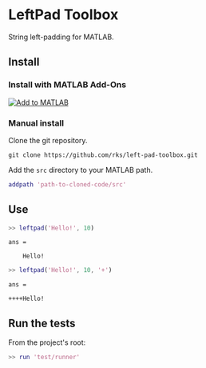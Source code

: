# LeftPad Toolbox

String left-padding for MATLAB.

## Install

### Install with MATLAB Add-Ons

[![Add to MATLAB](https://rks.github.com/left-pad-toolbox-1.0.0.svg)](https://local.mathworks.com/install/github/rks/left-pad-toolbox)

### Manual install

Clone the git repository.

```
git clone https://github.com/rks/left-pad-toolbox.git
```

Add the `src` directory to your MATLAB path.

```matlab
addpath 'path-to-cloned-code/src'
```

## Use

```matlab
>> leftpad('Hello!', 10)
```
```
ans =

    Hello!
```
```matlab
>> leftpad('Hello!', 10, '+')
```
```
ans =

++++Hello!
```

## Run the tests

From the project's root:

```matlab
>> run 'test/runner'
```
